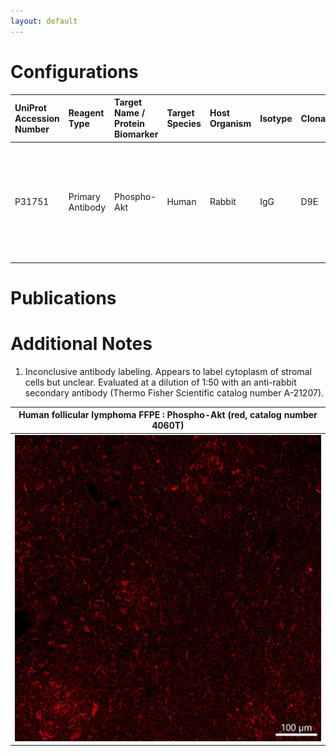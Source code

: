 ```yaml
---
layout: default
---
```


# Configurations

| UniProt Accession Number   | Reagent Type     | Target Name / Protein Biomarker   | Target Species   | Host Organism   | Isotype   | Clonality   | Vendor                    | Catalog Number   | Conjugate    | RRID       | Availability   | Method                 | Tissue Preservation   | Target Tissue   | Tissue State        | Detergent         | Antigen Retrieval Conditions                                                               | Dye Inactivation Conditions   | Recommend   | Agree                                                        | Disagree   | Contributor                                                  | Notes       |
|:---------------------------|:-----------------|:----------------------------------|:-----------------|:----------------|:----------|:------------|:--------------------------|:-----------------|:-------------|:-----------|:---------------|:-----------------------|:----------------------|:----------------|:--------------------|:------------------|:-------------------------------------------------------------------------------------------|:------------------------------|:------------|:-------------------------------------------------------------|:-----------|:-------------------------------------------------------------|:------------|
| P31751                     | Primary Antibody | Phospho-Akt                       | Human            | Rabbit          | IgG       | D9E         | Cell Signaling Technology | 4060T            | Unconjugated | AB_2315049 | Stock          | Multiplexed 2D Imaging | FFPE                  | Lymph Node      | Follicular Lymphoma | 0.3% Triton-X-100 | pH 6 for 30 minutes ER1 (AR9961) and pH 9 for 30 minutes ER2 (AR9640) using the Leica Bond | NA                            | No          | [0000-0003-4379-8967](https://orcid.org/0000-0003-4379-8967) | NA         | [0000-0003-4379-8967](https://orcid.org/0000-0003-4379-8967) | [1](#notes) |

# Publications



# Additional Notes

<a name="notes"></a>
1. Inconclusive antibody labeling. Appears to label cytoplasm of stromal cells but unclear. Evaluated at a dilution of 1:50 with an anti-rabbit secondary antibody (Thermo Fisher Scientific catalog number A-21207).

| Human follicular lymphoma FFPE : Phospho-Akt (red, catalog number 4060T) |
|:-------:|
| ![](FL_FFPE_Phospho-Akt_CST_4060T.jpg) |
